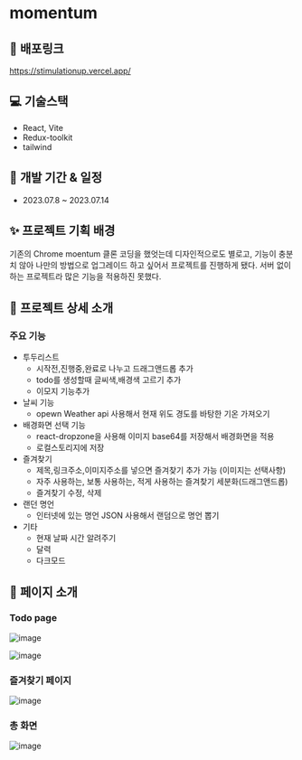 # momentum

## 🚀 배포링크
https://stimulationup.vercel.app/
## 💻 기술스택
* React, Vite
* Redux-toolkit
* tailwind

## 🎈 개발 기간 & 일정
* 2023.07.8 ~ 2023.07.14

## ✨ 프로젝트 기획 배경
기존의 Chrome moentum 클론 코딩을 했엇는데 디자인적으로도 별로고, 기능이 충분치 않아 나만의 방법으로 업그레이드 하고 싶어서 프로젝트를 진행하게 됐다.
서버 없이 하는 프로젝트라 많은 기능을 적용하진 못했다.
## 🎊 프로젝트 상세 소개
### 주요 기능
* 투두리스트
  * 시작전,진행중,완료로 나누고 드래그앤드롭 추가
  * todo를 생성할때 글씨색,배경색 고르기 추가
  * 이모지 기능추가
* 날씨 기능
  * opewn Weather api 사용해서 현재 위도 경도를 바탕한 기온 가져오기 
* 배경화면 선택 기능
  * react-dropzone을 사용해 이미지 base64를 저장해서 배경화면을 적용
  * 로컬스토리지에 저장
* 즐겨찾기
  * 제목,링크주소,이미지주소를 넣으면 즐겨찾기 추가 가능 (이미지는 선택사항)
  * 자주 사용하는, 보통 사용하는, 적게 사용하는 즐겨찾기 세분화(드래그앤드롭)
  * 즐겨찾기 수정, 삭제
* 랜던 명언
  * 인터넷에 있는 명언 JSON 사용해서 랜덤으로 명언 뽑기
* 기타
  * 현재 날짜 시간 알려주기
  * 달력
  * 다크모드
## 📖 페이지 소개
### Todo page
![image](https://github.com/cyd5538/momentum-upgrade/assets/91642972/6628df5e-3d65-4459-b53f-12b479c8d968)

![image](https://github.com/cyd5538/momentum-upgrade/assets/91642972/1509a160-a89d-410c-9124-f204d054265a)


### 즐겨찾기 페이지
![image](https://github.com/cyd5538/momentum-upgrade/assets/91642972/00c11071-fcd2-41be-a576-d633c2e539b1)


### 총 화면
![image](https://github.com/cyd5538/momentum-upgrade/assets/91642972/1e92aa3e-adb5-4d7b-ab7d-f0b7c189ec71)

